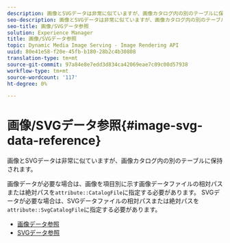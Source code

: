 ```yaml
---
description: 画像とSVGデータは非常に似ていますが、画像カタログ内の別のテーブルに保持されます。
seo-description: 画像とSVGデータは非常に似ていますが、画像カタログ内の別のテーブルに保持されます。
seo-title: 画像/SVGデータ参照
solution: Experience Manager
title: 画像/SVGデータ参照
topic: Dynamic Media Image Serving - Image Rendering API
uuid: 80e41e58-f20e-45fb-b180-28b2c4b30808
translation-type: tm+mt
source-git-commit: 97a84e8e7edd3d834ca42069eae7c09c00d57938
workflow-type: tm+mt
source-wordcount: '117'
ht-degree: 0%

---
```



# 画像/SVGデータ参照{#image-svg-data-reference}

画像とSVGデータは非常に似ていますが、画像カタログ内の別のテーブルに保持されます。

画像データが必要な場合は、画像を項目別に示す画像データファイルの相対パスまたは絶対パスを`attribute::CatalogFile`に指定する必要があります。 SVGデータが必要な場合は、SVGデータファイルの相対パスまたは絶対パスを`attribute::SvgCatalogFile`に指定する必要があります。

* [画像データ参照](c-image-data-reference/c-image-data-reference.md)
* [SVGデータ参照](c-svg-data-reference/c-svg-data-reference.md)
